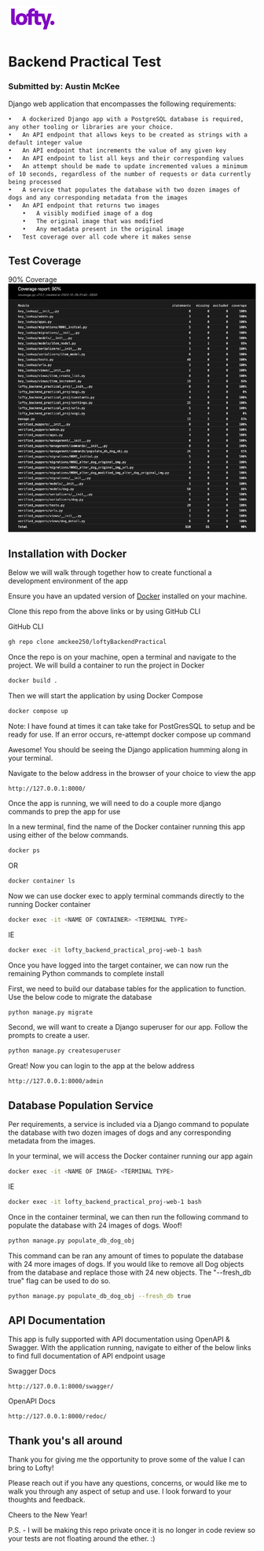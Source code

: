 # ![My Image](lofty.png) 
# Backend Practical Test

### Submitted by: Austin McKee

Django web application that encompasses the following requirements:

	•	A dockerized Django app with a PostgreSQL database is required, any other tooling or libraries are your choice.
	•	An API endpoint that allows keys to be created as strings with a default integer value
	•	An API endpoint that increments the value of any given key
	•	An API endpoint to list all keys and their corresponding values
	•	An attempt should be made to update incremented values a minimum of 10 seconds, regardless of the number of requests or data currently being processed
	•	A service that populates the database with two dozen images of dogs and any corresponding metadata from the images
	•	An API endpoint that returns two images
        •	A visibly modified image of a dog
        •	The original image that was modified
        •	Any metadata present in the original image
	•	Test coverage over all code where it makes sense

## Test Coverage
90% Coverage
![My Image](code_coverage.png)


## Installation with Docker

Below we will walk through together how to create functional a development environment of the app

Ensure you have an updated version of [Docker](https://docs.docker.com/get-docker/) installed on your machine.

Clone this repo from the above links or by using GitHub CLI

GitHub CLI
```bash
gh repo clone amckee250/loftyBackendPractical
```

Once the repo is on your machine, open a terminal and navigate to the project. We will build a container to run the project in Docker
```bash
docker build .
```

Then we will start the application by using Docker Compose
```bash
docker compose up
```
Note: I have found at times it can take take for PostGresSQL to setup and be ready for use. If an error occurs, re-attempt docker compose up command

Awesome! You should be seeing the Django application humming along in your terminal.

Navigate to the below address in the browser of your choice to view the app
```
http://127.0.0.1:8000/
```

Once the app is running, we will need to do a couple more django commands to prep the app for use

In a new terminal, find the name of the Docker container running this app using either of the below commands.
```bash
docker ps 
```
OR
```bash
docker container ls
```
Now we can use docker exec to apply terminal commands directly to the running Docker container
```bash
docker exec -it <NAME OF CONTAINER> <TERMINAL TYPE>
```
IE 
```bash
docker exec -it lofty_backend_practical_proj-web-1 bash
```

Once you have logged into the target container, we can now run the remaining Python commands to complete install

First, we need to build our database tables for the application to function. Use the below code to migrate the database
```python
python manage.py migrate
```

Second, we will want to create a Django superuser for our app. Follow the prompts to create a user.
```python
python manage.py createsuperuser
```

Great! Now you can login to the app at the below address
```
http://127.0.0.1:8000/admin
```
## Database Population Service
Per requirements, a service is included via a Django command to populate the database with two dozen images of dogs and any corresponding metadata from the images.

In your terminal, we will access the Docker container running our app again
```bash
docker exec -it <NAME OF IMAGE> <TERMINAL TYPE>
```
IE 
```bash
docker exec -it lofty_backend_practical_proj-web-1 bash
```

Once in the container terminal, we can then run the following command to populate the database with 24 images of dogs. Woof!
```bash
python manage.py populate_db_dog_obj
```

This command can be ran any amount of times to populate the database with 24 more images of dogs. If you would like to remove all Dog objects from the database and replace those with 24 new objects. The "--fresh_db true" flag can be used to do so.
```bash
python manage.py populate_db_dog_obj --fresh_db true
```


## API Documentation

This app is fully supported with API documentation using OpenAPI & Swagger.
With the application running, navigate to either of the below links to find full documentation of API endpoint usage

Swagger Docs
```
http://127.0.0.1:8000/swagger/
```

OpenAPI Docs
```
http://127.0.0.1:8000/redoc/
```


## Thank you's all around

Thank you for giving me the opportunity to prove some of the value I can bring to Lofty!

Please reach out if you have any questions, concerns, or would like me to walk you through any aspect of setup and use. I look forward to your thoughts and feedback.

Cheers to the New Year!

P.S. - I will be making this repo private once it is no longer in code review so your tests are not floating around the ether. :)
